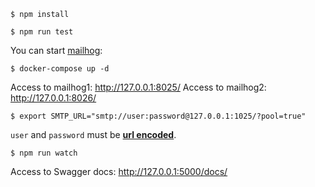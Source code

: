 ```
$ npm install
```

```
$ npm run test
```

You can start [mailhog](https://github.com/mailhog/MailHog):

```
$ docker-compose up -d
```

Access to mailhog1: http://127.0.0.1:8025/
Access to mailhog2: http://127.0.0.1:8026/

```
$ export SMTP_URL="smtp://user:password@127.0.0.1:1025/?pool=true"
```

`user` and `password` must be
[**url encoded**](https://www.w3schools.com/tags/ref_urlencode.asp).

```
$ npm run watch
```


Access to Swagger docs: http://127.0.0.1:5000/docs/